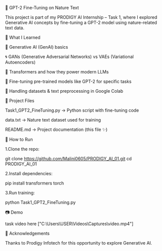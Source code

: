 🌿 GPT-2 Fine-Tuning on Nature Text

This project is part of my PRODIGY AI Internship – Task 1, where I explored Generative AI concepts by fine-tuning a GPT-2 model using nature-related text data.

📌 What I Learned

🤖 Generative AI (GenAI) basics

🌀 GANs (Generative Adversarial Networks) vs VAEs (Variational Autoencoders)

🔑 Transformers and how they power modern LLMs

🧠 Fine-tuning pre-trained models like GPT-2 for specific tasks

📂 Handling datasets & text preprocessing in Google Colab

📒 Project Files

Task1_GPT2_FineTuning.py → Python script with fine-tuning code

data.txt → Nature text dataset used for training

README.md → Project documentation (this file ✨)

🚀 How to Run

1.Clone the repo:

git clone https://github.com/Malini0605/PRODIGY_AI_01.git
cd PRODIGY_AI_01


2.Install dependencies:

pip install transformers torch


3.Run training:

python Task1_GPT2_FineTuning.py

📷 Demo

task video here ["C:\Users\USER\Videos\Captures\video.mp4"]

🌟 Acknowledgements

Thanks to Prodigy Infotech for this opportunity to explore Generative AI.
